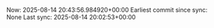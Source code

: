 Now: 2025-08-14 20:43:56.984920+00:00 Earliest commit since sync: None Last sync: 2025-08-14 20:02:53+00:00
